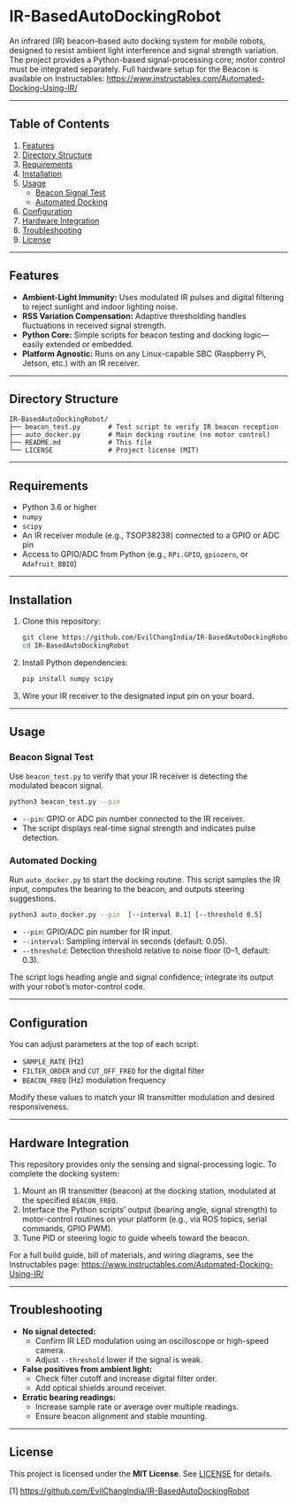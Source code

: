 # IR-BasedAutoDockingRobot

An infrared (IR) beacon–based auto docking system for mobile robots, designed to resist ambient light interference and signal strength variation. The project provides a Python-based signal-processing core; motor control must be integrated separately. Full hardware setup for the Beacon is available on Instructables: https://www.instructables.com/Automated-Docking-Using-IR/

***

## Table of Contents

1. [Features](#features)  
2. [Directory Structure](#directory-structure)  
3. [Requirements](#requirements)  
4. [Installation](#installation)  
5. [Usage](#usage)  
   - [Beacon Signal Test](#beacon-signal-test)  
   - [Automated Docking](#automated-docking)  
6. [Configuration](#configuration)  
7. [Hardware Integration](#hardware-integration)  
8. [Troubleshooting](#troubleshooting)  
9. [License](#license)  

***

## Features

- **Ambient-Light Immunity:** Uses modulated IR pulses and digital filtering to reject sunlight and indoor lighting noise.  
- **RSS Variation Compensation:** Adaptive thresholding handles fluctuations in received signal strength.  
- **Python Core:** Simple scripts for beacon testing and docking logic—easily extended or embedded.  
- **Platform Agnostic:** Runs on any Linux-capable SBC (Raspberry Pi, Jetson, etc.) with an IR receiver.  

***

## Directory Structure

```plaintext
IR-BasedAutoDockingRobot/
├── beacon_test.py       # Test script to verify IR beacon reception
├── auto_docker.py       # Main docking routine (no motor control)
├── README.md            # This file
└── LICENSE              # Project license (MIT)
```

***

## Requirements

- Python 3.6 or higher  
- `numpy`  
- `scipy`  
- An IR receiver module (e.g., TSOP38238) connected to a GPIO or ADC pin  
- Access to GPIO/ADC from Python (e.g., `RPi.GPIO`, `gpiozero`, or `Adafruit_BBIO`)  

***

## Installation

1. Clone this repository:
   ```bash
   git clone https://github.com/EvilChangIndia/IR-BasedAutoDockingRobot.git
   cd IR-BasedAutoDockingRobot
   ```
2. Install Python dependencies:
   ```bash
   pip install numpy scipy
   ```
3. Wire your IR receiver to the designated input pin on your board.

***

## Usage

### Beacon Signal Test

Use `beacon_test.py` to verify that your IR receiver is detecting the modulated beacon signal.

```bash
python3 beacon_test.py --pin 
```

- `--pin`: GPIO or ADC pin number connected to the IR receiver.  
- The script displays real-time signal strength and indicates pulse detection.

### Automated Docking

Run `auto_docker.py` to start the docking routine. This script samples the IR input, computes the bearing to the beacon, and outputs steering suggestions.

```bash
python3 auto_docker.py --pin  [--interval 0.1] [--threshold 0.5]
```

- `--pin`: GPIO/ADC pin number for IR input.  
- `--interval`: Sampling interval in seconds (default: 0.05).  
- `--threshold`: Detection threshold relative to noise floor (0–1, default: 0.3).

The script logs heading angle and signal confidence; integrate its output with your robot’s motor-control code.

***

## Configuration

You can adjust parameters at the top of each script:

- `SAMPLE_RATE` (Hz)  
- `FILTER_ORDER` and `CUT_OFF_FREQ` for the digital filter  
- `BEACON_FREQ` (Hz) modulation frequency  

Modify these values to match your IR transmitter modulation and desired responsiveness.

***

## Hardware Integration

This repository provides only the sensing and signal-processing logic. To complete the docking system:

1. Mount an IR transmitter (beacon) at the docking station, modulated at the specified `BEACON_FREQ`.  
2. Interface the Python scripts’ output (bearing angle, signal strength) to motor-control routines on your platform (e.g., via ROS topics, serial commands, GPIO PWM).  
3. Tune PID or steering logic to guide wheels toward the beacon.

For a full build guide, bill of materials, and wiring diagrams, see the Instructables page: https://www.instructables.com/Automated-Docking-Using-IR/

***

## Troubleshooting

- **No signal detected:**  
  - Confirm IR LED modulation using an oscilloscope or high-speed camera.  
  - Adjust `--threshold` lower if the signal is weak.  
- **False positives from ambient light:**  
  - Check filter cutoff and increase digital filter order.  
  - Add optical shields around receiver.  
- **Erratic bearing readings:**  
  - Increase sample rate or average over multiple readings.  
  - Ensure beacon alignment and stable mounting.  

***

## License

This project is licensed under the **MIT License**. See [LICENSE](LICENSE) for details.

[1] https://github.com/EvilChangIndia/IR-BasedAutoDockingRobot
